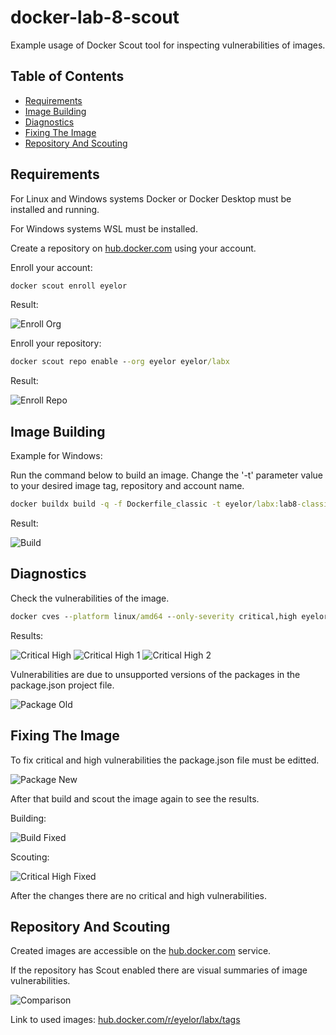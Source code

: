# docker-lab-8-scout
Example usage of Docker Scout tool for inspecting vulnerabilities of images.

## Table of Contents

- [Requirements](#requirements)
- [Image Building](#image-building)
- [Diagnostics](#diagnostics)
- [Fixing The Image](#fixing-the-image)
- [Repository And Scouting](#repository-and-scouting)

## Requirements

For Linux and Windows systems Docker or Docker Desktop must be installed and running.

For Windows systems WSL must be installed.

Create a repository on [hub.docker.com](https://hub.docker.com/) using your account.

Enroll your account:

```cmd
docker scout enroll eyelor
```

Result:

![Enroll Org](screenshots/enroll-org.jpg)

Enroll your repository:

```cmd
docker scout repo enable --org eyelor eyelor/labx
```

Result:

![Enroll Repo](screenshots/enroll-repo.jpg)

## Image Building

Example for Windows:

Run the command below to build an image. Change the '-t' parameter value to your desired image tag, repository and account name.

```cmd
docker buildx build -q -f Dockerfile_classic -t eyelor/labx:lab8-classic --sbom=true --provenance=mode=max --push .
```

Result:

![Build](screenshots/build.jpg)

## Diagnostics

Check the vulnerabilities of the image.

```cmd
docker cves --platform linux/amd64 --only-severity critical,high eyelor/labx:lab8-classic
```

Results:

![Critical High](screenshots/critical-high.jpg)
![Critical High 1](screenshots/critical-high-1.jpg)
![Critical High 2](screenshots/critical-high-2.jpg)

Vulnerabilities are due to unsupported versions of the packages in the package.json project file.

![Package Old](screenshots/package-old.jpg)

## Fixing The Image

To fix critical and high vulnerabilities the package.json file must be editted.

![Package New](screenshots/package-new.jpg)

After that build and scout the image again to see the results.

Building:

![Build Fixed](screenshots/build-fixed.jpg)

Scouting:

![Critical High Fixed](screenshots/critical-high-fixed.jpg)

After the changes there are no critical and high vulnerabilities.

## Repository And Scouting

Created images are accessible on the [hub.docker.com](https://hub.docker.com/) service.

If the repository has Scout enabled there are visual summaries of image vulnerabilities.

![Comparison](screenshots/comparison.jpg)

Link to used images: [hub.docker.com/r/eyelor/labx/tags](https://hub.docker.com/r/eyelor/labx/tags)

